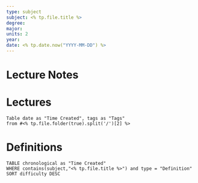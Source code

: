 ```yaml
---
type: subject
subject: <% tp.file.title %>
degree: 
major: 
units: 2
year: 
date: <% tp.date.now("YYYY-MM-DD") %>
---
```


# Lecture Notes



# Lectures

```dataview
Table date as "Time Created", tags as "Tags"
from #<% tp.file.folder(true).split('/')[2] %>
```


# Definitions

```dataview
TABLE chronological as "Time Created"
WHERE contains(subject,"<% tp.file.title %>") and type = "Definition"
SORT difficulty DESC
```